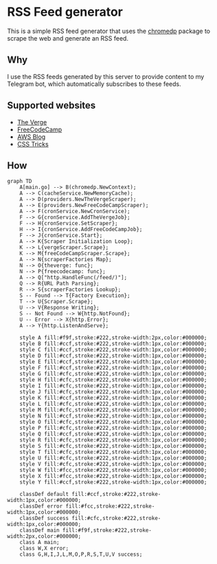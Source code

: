 # RSS Feed generator

This is a simple RSS feed generator that uses the [chromedp](https://github.com/chromedp/chromedp) package to scrape the web and generate an RSS feed.

## Why

I use the RSS feeds generated by this server to provide content to my Telegram bot, which automatically subscribes to these feeds.

## Supported websites

- [The Verge](https://www.theverge.com/)
- [FreeCodeCamp](https://www.freecodecamp.org/)
- [AWS Blog](https://aws.amazon.com/blogs)
- [CSS Tricks](https://css-tricks.com/)

## How

```mermaid
graph TD
    A[main.go] --> B(chromedp.NewContext);
    A --> C(cacheService.NewMemoryCache);
    A --> D(providers.NewTheVergeScraper);
    A --> E(providers.NewFreeCodeCampScraper);
    A --> F(cronService.NewCronService);
    F --> G{cronService.AddTheVergeJob};
    F --> H{cronService.SetScraper};
    H --> I{cronService.AddFreeCodeCampJob};
    F --> J{cronService.Start};
    A --> K{Scraper Initialization Loop};
    K --> L{vergeScraper.Scrape};
    K --> M{freeCodeCampScraper.Scrape};
    A --> N{scraperFactories Map};
    N --> O{theverge: func};
    N --> P{freecodecamp: func};
    A --> Q["http.HandleFunc(/feed/)"];
    Q --> R{URL Path Parsing};
    R --> S{scraperFactories Lookup};
    S -- Found --> T{Factory Execution};
    T --> U{Scraper.Scrape};
    U --> V{Response Writing};
    S -- Not Found --> W{http.NotFound};
    U -- Error --> X{http.Error};
    A --> Y{http.ListenAndServe};

    style A fill:#f9f,stroke:#222,stroke-width:2px,color:#000000;
    style B fill:#ccf,stroke:#222,stroke-width:1px,color:#000000;
    style C fill:#ccf,stroke:#222,stroke-width:1px,color:#000000;
    style D fill:#ccf,stroke:#222,stroke-width:1px,color:#000000;
    style E fill:#ccf,stroke:#222,stroke-width:1px,color:#000000;
    style F fill:#ccf,stroke:#222,stroke-width:1px,color:#000000;
    style G fill:#cfc,stroke:#222,stroke-width:1px,color:#000000;
    style H fill:#cfc,stroke:#222,stroke-width:1px,color:#000000;
    style I fill:#cfc,stroke:#222,stroke-width:1px,color:#000000;
    style J fill:#cfc,stroke:#222,stroke-width:1px,color:#000000;
    style K fill:#ccf,stroke:#222,stroke-width:1px,color:#000000;
    style L fill:#cfc,stroke:#222,stroke-width:1px,color:#000000;
    style M fill:#cfc,stroke:#222,stroke-width:1px,color:#000000;
    style N fill:#ccf,stroke:#222,stroke-width:1px,color:#000000;
    style O fill:#cfc,stroke:#222,stroke-width:1px,color:#000000;
    style P fill:#cfc,stroke:#222,stroke-width:1px,color:#000000;
    style Q fill:#ccf,stroke:#222,stroke-width:1px,color:#000000;
    style R fill:#cfc,stroke:#222,stroke-width:1px,color:#000000;
    style S fill:#cfc,stroke:#222,stroke-width:1px,color:#000000;
    style T fill:#cfc,stroke:#222,stroke-width:1px,color:#000000;
    style U fill:#cfc,stroke:#222,stroke-width:1px,color:#000000;
    style V fill:#cfc,stroke:#222,stroke-width:1px,color:#000000;
    style W fill:#fcc,stroke:#222,stroke-width:1px,color:#000000;
    style X fill:#fcc,stroke:#222,stroke-width:1px,color:#000000;
    style Y fill:#ccf,stroke:#222,stroke-width:1px,color:#000000;

    classDef default fill:#ccf,stroke:#222,stroke-width:1px,color:#000000;
    classDef error fill:#fcc,stroke:#222,stroke-width:1px,color:#000000;
    classDef success fill:#cfc,stroke:#222,stroke-width:1px,color:#000000;
    classDef main fill:#f9f,stroke:#222,stroke-width:2px,color:#000000;
    class A main;
    class W,X error;
    class G,H,I,J,L,M,O,P,R,S,T,U,V success;
```